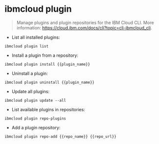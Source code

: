 # ibmcloud plugin

> Manage plugins and plugin repositories for the IBM Cloud CLI.
> More information: <https://cloud.ibm.com/docs/cli?topic=cli-ibmcloud_cli>.

- List all installed plugins:

`ibmcloud plugin list`

- Install a plugin from a repository:

`ibmcloud plugin install {{plugin_name}}`

- Uninstall a plugin:

`ibmcloud plugin uninstall {{plugin_name}}`

- Update all plugins:

`ibmcloud plugin update --all`

- List available plugins in repositories:

`ibmcloud plugin repo-plugins`

- Add a plugin repository:

`ibmcloud plugin repo-add {{repo_name}} {{repo_url}}`
